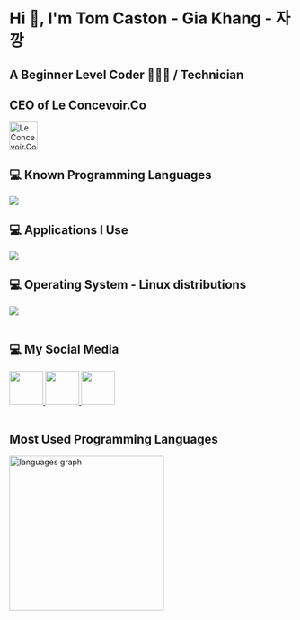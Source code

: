 # Hi 👋, I'm Tom Caston - Gia Khang - 자 깡

## A Beginner Level Coder 👨🏻‍💻 / Technician

## CEO of Le Concevoir.Co 
<a href="https://github.com/Le-Concevoir-Co">
  <img src="https://github.com/itzaRinna/itzaRinna/blob/main/LCC.png" alt="Le Concevoir.Co" width="50" height="50">
</a>

## 💻 Known Programming Languages
<div align="left">
    <a href="https://skillicons.dev">
        <img src="https://skillicons.dev/icons?i=cpp,cs">
    </a>
</div>

## 💻 Applications I Use
<div align="left">
    <a href="https://skillicons.dev">
        <img src="https://skillicons.dev/icons?i=git,github,visualstudio,vscode">
    </a>
</div>

## 💻 Operating System - Linux distributions
<div align="left">
    <a href="https://skillicons.dev">
        <img src="https://skillicons.dev/icons?i=windows,mint">
    </a>
</div>
<br>

## 💻 My Social Media
<div align="left">
    <a href="https://www.linkedin.com/in/rinna-ateros-197922253">
        <img width="60px" src="https://cdn.jsdelivr.net/gh/devicons/devicon/icons/linkedin/linkedin-original.svg" />
    </a>
    <a href="https://www.facebook.com/profile.php?id=61557123393779&mibextid=LQQJ4d">
        <img width="60px" src="https://cdn.jsdelivr.net/gh/devicons/devicon/icons/facebook/facebook-original.svg" />
    </a>
    <a href="https://www.tiktok.com/@yourusername">
        <img width="60px" src="https://cdn.jsdelivr.net/npm/simple-icons@v6/icons/tiktok.svg" />
    </a>
</div>
<br>

## Most Used Programming Languages
<div>
    <img src="https://github-readme-stats.vercel.app/api/top-langs?locale=en&hide_title=true&layout=compact&card_width=500&langs_count=18&theme=dracula&hide_border=true&username=tomkancaston&hide=html,css,yacc,scss,makefile,scala,supercollider,cmake,svelte,dockerfile,gml,shell,rust,go,python,less,c,java,javascript,typescript,gdscript" height="275" alt="languages graph" />
</div>
